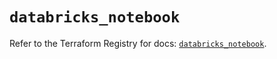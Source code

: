 # `databricks_notebook`

Refer to the Terraform Registry for docs: [`databricks_notebook`](https://registry.terraform.io/providers/databricks/databricks/1.33.0/docs/resources/notebook).
